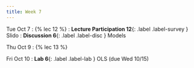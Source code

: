 ```yaml
---
title: Week 7
---
```


Tue Oct 7
: {% lec 12 %}
    <!-- : [Note 12](https://ds100.org/course-notes/ols/ols.html) -->
: **Lecture Participation 12**{: .label .label-survey } Slido
: **Discussion 6**{: .label .label-disc } Models

Thu Oct 9
: {% lec 13 %}
    <!-- : [Note 13](https://ds100.org/course-notes/gradient_descent/gradient_descent.html) -->

Fri Oct 10
: **Lab 6**{: .label .label-lab } OLS (due Wed 10/15)
